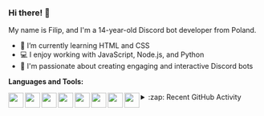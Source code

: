 ### Hi there! 👋

My name is Filip, and I'm a 14-year-old Discord bot developer from Poland.

- 🌱 I’m currently learning HTML and CSS
- 💻 I enjoy working with JavaScript, Node.js, and Python
- 🎨 I'm passionate about creating engaging and interactive Discord bots

**Languages and Tools:**

<img align="left" height="30" src="https://cdn.jsdelivr.net/gh/devicons/devicon/icons/javascript/javascript-original.svg">
<img align="left" height="30" src="https://cdn.jsdelivr.net/gh/devicons/devicon/icons/nodejs/nodejs-original.svg">  
<img align="left" height="30" src="https://cdn.jsdelivr.net/gh/devicons/devicon/icons/python/python-original.svg"> 
<img align="left" height="30" src="https://cdn.jsdelivr.net/gh/devicons/devicon/icons/html5/html5-original.svg">
<img align="left" height="30" src="https://cdn.jsdelivr.net/gh/devicons/devicon/icons/css3/css3-original.svg">
<img align="left" height="30" src="https://static-00.iconduck.com/assets.00/github-icon-2048x1988-jzvzcf2t.png">
<img align="left" height="30" src="https://cdn.jsdelivr.net/gh/devicons/devicon/icons/git/git-original.svg">
<img align="left" height="30" src="https://cdn.jsdelivr.net/gh/devicons/devicon/icons/vscode/vscode-original.svg">

<details>
  <summary>:zap: Recent GitHub Activity</summary>
  
<!--START_SECTION:activity-->
1. 🗣 Commented on [#35](https://github.com/GH-Event-Demos/random-name-picker/issues/35) in [GH-Event-Demos/random-name-picker](https://github.com/GH-Event-Demos/random-name-picker)
2. 💪 Opened PR [#4](https://github.com/mongodb-developer/mdblinks/pull/4) in [mongodb-developer/mdblinks](https://github.com/mongodb-developer/mdblinks)
3. ❗ Opened issue [#3](https://github.com/mongodb-developer/mdblinks/issues/3) in [mongodb-developer/mdblinks](https://github.com/mongodb-developer/mdblinks)
4. 💪 Opened PR [#1](https://github.com/studio-demo/cloudcash-sass/pull/1) in [studio-demo/cloudcash-sass](https://github.com/studio-demo/cloudcash-sass)
5. 🎉 Merged PR [#1](https://github.com/codeSTACKr/superhero-extensions/pull/1) in [codeSTACKr/superhero-extensions](https://github.com/codeSTACKr/superhero-extensions)
<!--END_SECTION:activity-->

</details>
